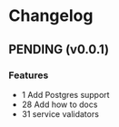 # Changelog

## PENDING (v0.0.1)

### Features

* 1 Add Postgres support
* 28 Add how to docs
* 31 service validators
